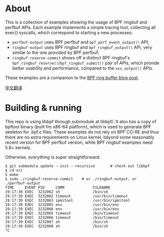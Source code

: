 # About

This is a collection of examples showing the usage of BPF ringbuf and perfbuf
APIs. Each example implements a simple tracing tool, collecting all exec()
syscalls, which correspond to starting a new processes:
  - `perfbuf-output` uses BPF perfbuf and `bpf_perf_event_output()` API;
  - `ringbuf-output` uses BPF ringbuf and `bpf_ringbuf_output()` API, very
     similar to the one provided by BPF perfbuf;
  - `ringbuf-reserve-commit` shows off a distinct BPF ringbuf's
    `bpf_ringbuf_reserve()`/`bpf_ringbuf_submit()` pair of APIs, which provide
    better usability and performance, compared to the `xxx_output()` APIs.

These examples are a companion to the [BPF ring buffer blog
post](https://nakryiko.com/posts/bpf-ringbuf/).

[中文翻译](https://www.ebpf.top/post/bpf_ring_buffer/)


# Building & running

This repo is using libbpf through submodule at libbpf/. It also has a copy of
bpftool binary (built fro x86-64 platform), which is used to generate BPF
skeleton for .bpf.c files. These examples do not rely on BPF CO-RE and thus
there are no extra requirements on Linux kernel, beyond some reasonably recent
version for BPF perfbuf version, while BPF ringbuf examples need 5.8+ kernels.

Otherwise, everything is super straightforward:

```shell
$ git submodule update --init --recursive       # check out libbpf
$ cd src
$ make
$ sudo ./ringbuf-reserve-commit    # or ./ringbuf-output, or ./perfbuf-output
TIME     EVENT PID     COMM             FILENAME
19:17:39 EXEC  3232062 sh               /bin/sh
19:17:39 EXEC  3232062 timeout          /usr/bin/timeout
19:17:39 EXEC  3232063 ipmitool         /usr/bin/ipmitool
19:17:39 EXEC  3232065 env              /usr/bin/env
19:17:39 EXEC  3232066 env              /usr/bin/env
19:17:39 EXEC  3232065 timeout          /bin/timeout
19:17:39 EXEC  3232066 timeout          /bin/timeout
19:17:39 EXEC  3232067 sh               /bin/sh
19:17:39 EXEC  3232068 sh               /bin/sh
^C
```
